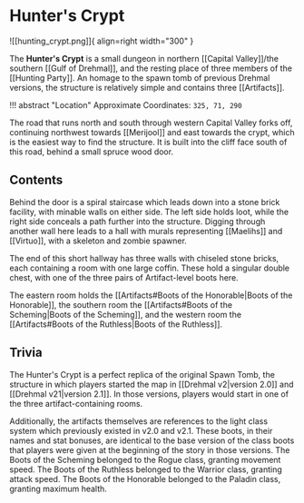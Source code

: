 # Hunter's Crypt

![[hunting_crypt.png]]{ align=right width="300" }

The **Hunter's Crypt** is a small dungeon in northern [[Capital Valley]]/the southern [[Gulf of Drehmal]], and the resting place of three members of the [[Hunting Party]]. An homage to the spawn tomb of previous Drehmal versions, the structure is relatively simple and contains three [[Artifacts]].

!!! abstract "Location"
    Approximate Coordinates: `325, 71, 290`

The road that runs north and south through western Capital Valley forks off, continuing northwest towards [[Merijool]] and east towards the crypt, which is the easiest way to find the structure. It is built into the cliff face south of this road, behind a small spruce wood door.

## Contents

Behind the door is a spiral staircase which leads down into a stone brick facility, with minable walls on either side. The left side holds loot, while the right side conceals a path further into the structure. Digging through another wall here leads to a hall with murals representing [[Maelihs]] and [[Virtuo]], with a skeleton and zombie spawner.

The end of this short hallway has three walls with chiseled stone bricks, each containing a room with one large coffin. These hold a singular double chest, with one of the three pairs of Artifact-level boots here.

The eastern room holds the [[Artifacts#Boots of the Honorable|Boots of the Honorable]], the southern room the [[Artifacts#Boots of the Scheming|Boots of the Scheming]], and the western room the [[Artifacts#Boots of the Ruthless|Boots of the Ruthless]].

## Trivia

The Hunter's Crypt is a perfect replica of the original Spawn Tomb, the structure in which players started the map in [[Drehmal v2|version 2.0]] and [[Drehmal v21|version 2.1]]. In those versions, players would start in one of the three artifact-containing rooms.

Additionally, the artifacts themselves are references to the light class system which previously existed in v2.0 and v2.1. These boots, in their names and stat bonuses, are identical to the base version of the class boots that players were given at the beginning of the story in those versions. The Boots of the Scheming belonged to the Rogue class, granting movement speed. The Boots of the Ruthless belonged to the Warrior class, granting attack speed. The Boots of the Honorable belonged to the Paladin class, granting maximum health.
